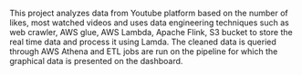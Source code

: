 This project analyzes data from Youtube platform based on the number of likes, most watched videos and uses data engineering techniques such as web crawler, AWS glue, AWS Lambda, Apache Flink, S3 bucket to store the real time data and process it using Lamda. The cleaned data is queried through AWS Athena and ETL jobs are run on the pipeline for which the graphical data is presented on the dashboard.
